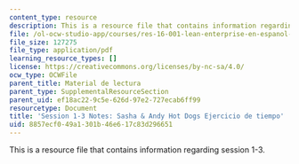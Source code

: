 ```yaml
---
content_type: resource
description: This is a resource file that contains information regarding session 1-3.
file: /ol-ocw-studio-app/courses/res-16-001-lean-enterprise-en-espanol-january-iap-2012/8857ecf049a1301b46e617c83d296651_MITRES_16_001IAP12_1-3_Hot.pdf
file_size: 127275
file_type: application/pdf
learning_resource_types: []
license: https://creativecommons.org/licenses/by-nc-sa/4.0/
ocw_type: OCWFile
parent_title: Material de lectura
parent_type: SupplementalResourceSection
parent_uid: ef18ac22-9c5e-626d-97e2-727ecab6ff99
resourcetype: Document
title: 'Session 1-3 Notes: Sasha & Andy Hot Dogs Ejercicio de tiempo'
uid: 8857ecf0-49a1-301b-46e6-17c83d296651
---
```

This is a resource file that contains information regarding session 1-3.